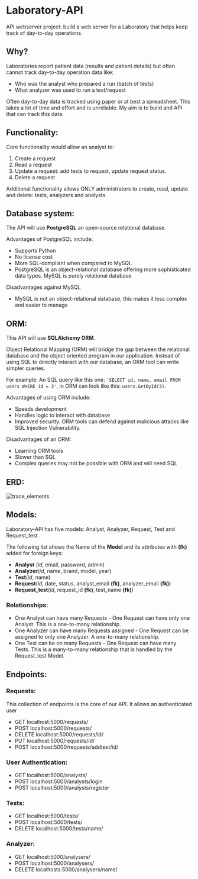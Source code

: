 # Laboratory-API
API webserver project: build a web server for a Laboratory that helps keep track of day-to-day operations.

## Why?
Laboratories report patient data (results and patient details) but often cannot track day-to-day operation data like:
- Who was the analyst who prepared a run (batch of tests)
- What analyzer was used to run a test/request

Often day-to-day data is tracked using paper or at best a spreadsheet. This takes a lot of time and effort and is unreliable. My aim is to build and API that can track this data.

## Functionality:
Core functionality would allow an analyst to:
1. Create a request
2. Read a request
3. Update a request: add tests to request, update request status.
4. Delete a request

Additional functionality allows ONLY administrators to create, read, update and delete: tests, analyzers and analysts.

## Database system:
The API will use **PostgreSQL** an open-source relational database. 

Advantages of PostgreSQL include:
- Supports Python
- No license cost
- More SQL-compliant when compared to MySQL
- PostgreSQL is an object-relational database offering more sophisticated data types. MySQL is purely relational database

Disadvantages against MySQL 
- MySQL is not an object-relational database, this makes it less complex and easier to manage

## ORM:
This API will use **SQLAlchemy ORM**.

Object Relational Mapping (ORM) will bridge the gap between the relational database and the object oriented program in our application. Instead of using SQL to directly interact with our database, an ORM tool can write simpler queries.

For example:
An SQL query like this one: `'SELECT id, name, email FROM users WHERE id = 3'`, in ORM can look like this: `users.GetById(3)`. 

Advantages of using  ORM include:
- Speeds development 
- Handles logic to interact with database
- Improved security. ORM tools can defend against malicious attacks like SQL Injection Vulnerability.

Disadvantages of an ORM:
- Learning ORM tools
- Slower than SQL
- Complex queries may not be possible with ORM and will need SQL

## ERD:
![trace_elements](https://user-images.githubusercontent.com/85352176/226087292-a4bbba8c-b124-47f1-a3a9-435b11383406.png)

## Models:
Laboratory-API has five models: Analyst, Analyzer, Request, Test and Request_test.

The following list shows the Name of the **Model** and its attributes with **(fk)** added for foreign keys:
- **Analyst** (*id*, email, password, admin)
- **Analyzer**(*id*, name, brand, model, year)
- **Test**(*id*, name)
- **Request**(*id*, date, status, analyst_email **(fk)**, analyzer_email **(fk)**)
- **Request_test**(*id*, request_id **(fk)**, test_name **(fk)**)

### Relationships:
- One Analyst can have many Requests - One Request can have only one Analyst. This is a one-to-many relationship.
- One Analyzer can have many Requests assigned - One Request can be assigned to only one Analyzer. A one-to-many relationship.
- One Test can be on many Requests - One Request can have many Tests. This is a many-to-many relationship that is handled by the Request_test Model.

## Endpoints:

### Requests:
This collection of endpoints is the core of our API. It allows an authenticated user
- GET localhost:5000/requests/
- POST localhost:5000/requests/
- DELETE localhost:5000/requests/id/
- PUT localhost:5000/requests/id/
- POST localhost:5000/requests/addtest/id/

### User Authentication:
- GET localhost:5000/analysts/
- POST localhost:5000/analysts/login
- POST localhost:5000/analysts/register

### Tests:
- GET localhost:5000/tests/
- POST localhost:5000/tests/
- DELETE localhost:5000/tests/name/

### Analyzer:
- GET localhost:5000/analysers/
- POST localhost:5000/analysers/
- DELETE localhosts:5000/analysers/name/
